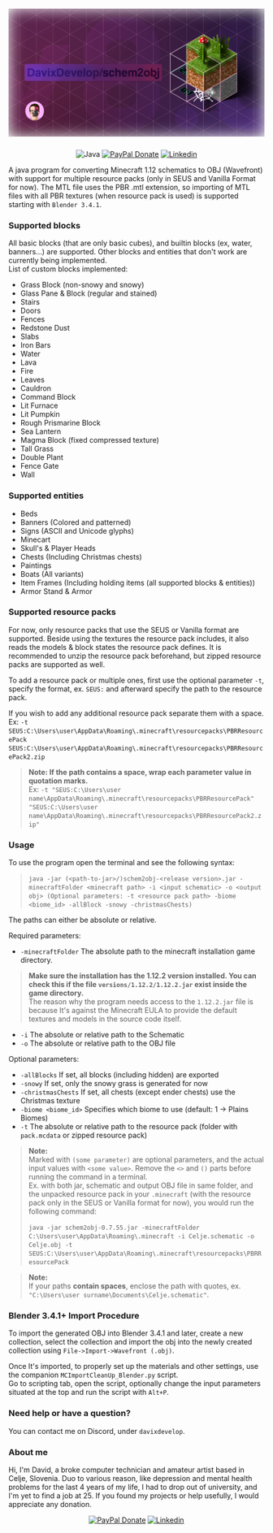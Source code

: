 <div style="text-align:center">

# <img src="Schem2Obj_Banner.png" />

![Java](https://img.shields.io/badge/java-%23ED8B00.svg?style=for-the-badge&logo=openjdk&logoColor=white)
[![PayPal Donate](https://img.shields.io/badge/PayPal-00457C?style=for-the-badge&logo=paypal&logoColor=white)](https://www.paypal.com/donate/?hosted_button_id=8HPGBZVX6PZFL)
[![Linkedin](https://img.shields.io/badge/LinkedIn-0077B5?style=for-the-badge&logo=linkedin&logoColor=white)](https://www.linkedin.com/in/davixdevelop/)
</div>

A java program for converting Minecraft 1.12 schematics to OBJ (Wavefront)
with support for multiple resource packs (only in SEUS and Vanilla Format for now).  The MTL file uses
the PBR .mtl extension, so importing of MTL files with all PBR textures (when resource pack is used) is supported starting
with `Blender 3.4.1`.

### Supported blocks
All basic blocks (that are only basic cubes), and builtin blocks (ex, water, banners...) are supported. Other blocks and entities that don't work are currently being implemented.
<br>List of custom blocks implemented:
- Grass Block (non-snowy and snowy)
- Glass Pane & Block (regular and stained)
- Stairs
- Doors
- Fences
- Redstone Dust
- Slabs
- Iron Bars
- Water
- Lava
- Fire
- Leaves
- Cauldron
- Command Block
- Lit Furnace
- Lit Pumpkin
- Rough Prismarine Block
- Sea Lantern
- Magma Block (fixed compressed texture)
- Tall Grass
- Double Plant
- Fence Gate
- Wall

### Supported entities
- Beds
- Banners (Colored and patterned)
- Signs (ASCII and Unicode glyphs)
- Minecart
- Skull's & Player Heads
- Chests (Including Christmas chests)
- Paintings
- Boats (All variants)
- Item Frames (Including holding items (all supported blocks & entities))
- Armor Stand & Armor

### Supported resource packs
For now, only resource packs that use the SEUS or Vanilla format are supported. Beside using the textures the resource pack includes,
it also reads the models & block states the resource pack defines. It is recommended to unzip the resource pack beforehand, but zipped resource packs are supported as well.

To add a resource pack or multiple ones, first use the optional parameter `-t`, specify the format, ex. `SEUS:` and afterward specify the path to the resource pack.

If you wish to add any additional resource pack separate them with a space. Ex: `-t SEUS:C:\Users\user\AppData\Roaming\.minecraft\resourcepacks\PBRResourcePack SEUS:C:\Users\user\AppData\Roaming\.minecraft\resourcepacks\PBRResourcePack2.zip`

> **Note: If the path contains a space, wrap each parameter value in quotation marks.** <br>
> Ex: `-t "SEUS:C:\Users\user name\AppData\Roaming\.minecraft\resourcepacks\PBRResourcePack" "SEUS:C:\Users\user name\AppData\Roaming\.minecraft\resourcepacks\PBRResourcePack2.zip"`

### Usage
To use the program open the terminal and see the following syntax: 
> `java -jar (<path-to-jar>/)schem2obj-<release version>.jar -minecraftFolder <minecraft path> -i <input schematic> -o <output obj> (Optional parameters: -t <resource pack path> -biome <biome_id> -allBlock -snowy -christmasChests)`


The paths can either be absolute or relative.

Required parameters:
- `-minecraftFolder` The absolute path to the minecraft installation game directory.<br> 
> **Make sure the installation has the 1.12.2 version installed. You can check this if the file `versions/1.12.2/1.12.2.jar` exist inside the game directory.**<br>The reason why the program needs access to the `1.12.2.jar` file is because It's against the Minecraft EULA to provide the default textures and models in the source code itself.
- `-i` The absolute or relative path to the Schematic
- `-o` The absolute or relative path to the OBJ file

Optional parameters:
- `-allBlocks` If set, all blocks (including hidden) are exported
- `-snowy` If set, only the snowy grass is generated for now
- `-christmasChests` If set, all chests (except ender chests) use the Christmas texture
- `-biome <biome_id>` Specifies which biome to use (default: 1 -> Plains Biomes)
- `-t` The absolute or relative path to the resource pack (folder with `pack.mcdata` or zipped resource pack)

> 
> **Note:** <br>
> Marked with `(some parameter)` are optional parameters, and the actual input values with `<some value>`. Remove the `<>` and `()` parts before running the command in a terminal.
> <br>Ex. with both jar, schematic and output OBJ file in same folder, and the unpacked resource pack in your `.minecraft` (with the resource pack only in the SEUS or Vanilla format for now), you would run the following command:<br>
>
> `java -jar schem2obj-0.7.55.jar -minecraftFolder C:\Users\user\AppData\Roaming\.minecraft -i Celje.schematic -o Celje.obj -t SEUS:C:\Users\user\AppData\Roaming\.minecraft\resourcepacks\PBRResourcePack`

> **Note:**<br>
> If your paths **contain spaces**, enclose the path with quotes, ex. `"C:\Users\user surname\Documents\Celje.schematic"`.

### Blender 3.4.1+ Import Procedure

To import the generated OBJ into Blender 3.4.1 and later, create a new collection, select the collection and import the obj into the newly created collection using `File->Import->Wavefront (.obj)`.

Once It's imported, to properly set up the materials and other settings, use the companion `MCImportCleanUp_Blender.py` script.<br>
Go to scripting tab, open the script, optionally change the input parameters situated at the top and run the script with `Alt+P`.

### Need help or have a question?
You can contact me on Discord, under `davixdevelop`.

### About me

Hi, I'm David, a broke computer technician and amateur artist based in Celje, Slovenia.
Duo to various reason, like depression and mental health problems for the last 4 years of my life, I had to drop out of university, and I'm yet to find a job at 25.
If you found my projects or help usefully, I would appreciate any donation.
<div style="text-align:center">

[![PayPal Donate](https://img.shields.io/badge/PayPal-00457C?style=for-the-badge&logo=paypal&logoColor=white)](https://www.paypal.com/donate/?hosted_button_id=8HPGBZVX6PZFL)
[![Linkedin](https://img.shields.io/badge/LinkedIn-0077B5?style=for-the-badge&logo=linkedin&logoColor=white)](https://www.linkedin.com/in/davixdevelop/)

</div>